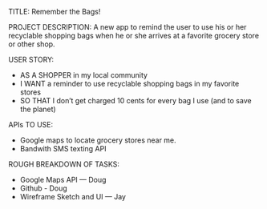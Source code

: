 TITLE: Remember the Bags!

PROJECT DESCRIPTION:
A new app to remind the user to use his or her recyclable shopping bags when he or she arrives at a favorite grocery store or other shop.

USER STORY:
- AS A SHOPPER in my local community
- I WANT a reminder to use recyclable shopping bags in my favorite stores
- SO THAT I don’t get charged 10 cents for every bag I use (and to save the planet)

APIs TO USE:
- Google maps to locate grocery stores near me.
- Bandwith SMS texting API

ROUGH BREAKDOWN OF TASKS:
- Google Maps API — Doug
- Github - Doug
- Wireframe Sketch and UI — Jay
